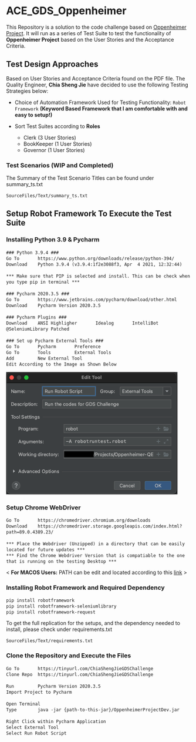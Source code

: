 #   ACE_GDS_Oppenheimer
This Repository is a solution to the code challenge based on [Oppenheimer Project](http://tiny.cc/oppenheimerprojectdev). It will run as a series of Test Suite to test the functionality of **Oppenheimer Project** based on the User Stories and the Acceptance Criteria.

## Test Design Approaches
Based on User Stories and Acceptance Criteria found on the PDF file. The Quality Engineer, **Chia Sheng Jie** have decided to use the following Testing Strategies below:
* Choice of Automation Framework Used for Testing Functionality: `Robot Framework` **(Keyword Based Framework that I am comfortable with and easy to setup!)**

* Sort Test Suites according to **Roles**
  * Clerk (3 User Stories)
  * BookKeeper (1 User Stories)
  * Governor (1 User Stories)

### Test Scenarios (WIP and Completed)
The Summary of the Test Scenario Titles can be found under summary_ts.txt  

```
SourceFiles/Text/summary_ts.txt
```
## Setup Robot Framework To Execute the Test Suite

### Installing Python 3.9 & Pycharm

```
### Python 3.9.4 ###
Go To       https://www.python.org/downloads/release/python-394/
Download    Python 3.9.4 (v3.9.4:1f2e3088f3, Apr  4 2021, 12:32:44)

*** Make sure that PIP is selected and install. This can be check when you type pip in terminal ***

### Pycharm 2020.3.5 ###
Go To       https://www.jetbrains.com/pycharm/download/other.html
Download    Pycharm Version 2020.3.5

### Pycharm Plugins ###
Download    ANSI Highligher       Idealog       IntelliBot @SeleniumLibrary Patched

### Set up Pycharm External Tools ###
Go To       Pycharm       Preference
Go To       Tools         External Tools
Add         New External Tool
Edit According to the Image as Shown Below 
```
![External Tool Instruction 1](SourceFiles/Images/External%20Tools%20Guide.png)


### Setup Chrome WebDriver

```
Go To       https://chromedriver.chromium.org/downloads
Download    https://chromedriver.storage.googleapis.com/index.html?path=89.0.4389.23/

*** Place the Webdriver (Unzipped) in a directory that can be easily located for future updates *** 
*** Find the Chrome Webdriver Version that is compatiable to the one that is running on the testing Desktop ***  
```

< **For MACOS Users:** PATH can be edit and located according to this [link](https://www.kenst.com/2015/03/including-the-chromedriver-location-in-macos-system-path/) >


### Installing Robot Framework and Required Dependency

```
pip install robotframework
pip install robotframework-seleniumlibrary
pip install robotframework-request
```

To get the full replication for the setups, and the dependency needed to install, please check under requirements.txt

```
SourceFiles/Text/requirements.txt
```

### Clone the Repository and Execute the Files

```
Go To       https://tinyurl.com/ChiaShengJieGDSChallenge
Clone Repo  https://tinyurl.com/ChiaShengJieGDSChallenge

Run         Pycharm Version 2020.3.5
Import Project to Pycharm

Open Terminal
Type        java -jar {path-to-this-jar}/OppenheimerProjectDev.jar

Right Click within Pycharm Application
Select External Tool 
Select Run Robot Script        
```
